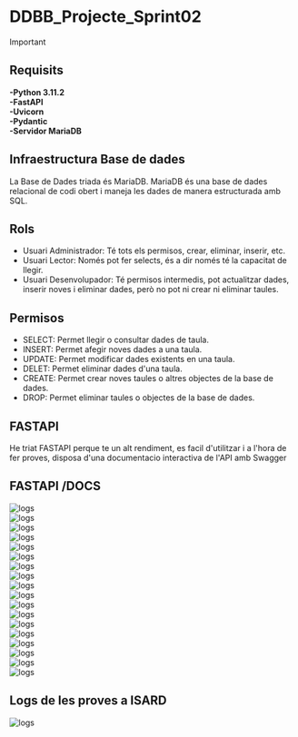 # DDBB_Projecte_Sprint02

> [!IMPORTANT]  
>## Requisits  
>**-Python 3.11.2**  
>**-FastAPI**  
>**-Uvicorn**  
>**-Pydantic**   
>**-Servidor MariaDB**

## Infraestructura Base de dades
La Base de Dades triada és MariaDB. MariaDB és una base de dades relacional de codi obert i maneja les dades de manera estructurada amb SQL.

## Rols
 - Usuari Administrador: Té tots els permisos, crear, eliminar, inserir, etc.
 - Usuari Lector: Només pot fer selects, és a dir només té la capacitat de llegir.
 - Usuari Desenvolupador: Té permisos intermedis, pot actualitzar dades, inserir noves i eliminar dades, però no pot ni crear ni eliminar taules.

## Permisos
 - SELECT: Permet llegir o consultar dades de taula.
 - INSERT: Permet afegir noves dades a una taula.
 - UPDATE: Permet modificar dades existents en una taula.
 - DELET: Permet eliminar dades d'una taula.
 - CREATE: Permet crear noves taules o altres objectes de la base de dades.
 - DROP: Permet eliminar taules o objectes de la base de dades.

## FASTAPI
He triat FASTAPI perque te un alt rendiment, es facil d'utilitzar i a l'hora de fer proves, disposa d'una documentacio interactiva de l'API amb Swagger

## FASTAPI /DOCS
  ![logs](./Imatges/users.png)            
  ![logs](./Imatges/usersShowId.png)            
  ![logs](./Imatges/usersUsername.png)            
  ![logs](./Imatges/rooms.png)            
  ![logs](./Imatges/roomsId.png)            
  ![logs](./Imatges/access.png)            
  ![logs](./Imatges/accessId.png)            
  ![logs](./Imatges/accessUserId.png)           
  ![logs](./Imatges/accessUserId.png)            
  ![logs](./Imatges/userAddAlumn.png)            
  ![logs](./Imatges/userAddProf.png)            
  ![logs](./Imatges/usreAddAdmin.png)            
  ![logs](./Imatges/rooomAddRoom.png)            
  ![logs](./Imatges/accessAddAccess.png)            
  ![logs](./Imatges/userUpdate.png)            
  ![logs](./Imatges/roomUpdate.png)            
  ![logs](./Imatges/accessUpdate.png)            
  ![logs](./Imatges/userDelete.png)     
 

## Logs de les proves a ISARD

 ![logs](./Imatges/LogServer.png)            
